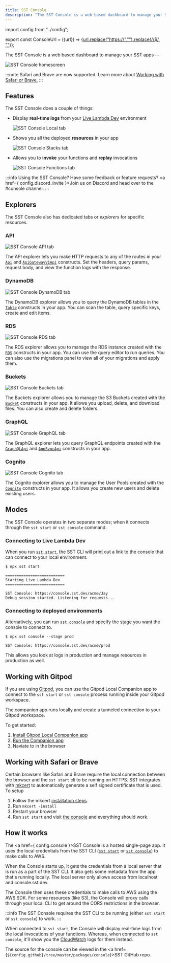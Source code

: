```yaml
---
title: SST Console
description: "The SST Console is a web based dashboard to manage your SST apps."
---
```


import config from "../config";

export const ConsoleUrl = ({url}) =>
  <a href={url}>{url.replace("https://","").replace(/\/$/, "")}</a>;

The SST Console is a web based dashboard to manage your SST apps — **<ConsoleUrl url={config.console} />**

![SST Console homescreen](/img/console/sst-console-homescreen.png)

:::note
Safari and Brave are now supported. Learn more about [Working with Safari or Brave.](#working-with-safari-or-brave)
:::

## Features

The SST Console does a couple of things:

- Display **real-time logs** from your [Live Lambda Dev](live-lambda-development.md) environment

  ![SST Console Local tab](/img/console/sst-console-local-tab.png)

- Shows you all the deployed **resources** in your app

  ![SST Console Stacks tab](/img/console/sst-console-stacks-tab.png)

- Allows you to **invoke** your functions and **replay** invocations

  ![SST Console Functions tab](/img/console/sst-console-functions-tab.png)

:::info
Using the SST Console? Have some feedback or feature requests? <a href={ config.discord_invite }>Join us on Discord</a> and head over to the #console channel.
:::

## Explorers

The SST Console also has dedicated tabs or _explorers_ for specific resources.

### API

![SST Console API tab](/img/console/sst-console-api-tab.png)

The API explorer lets you make HTTP requests to any of the routes in your [`Api`](constructs/Api.md) and [`ApiGatewayV1Api`](constructs/ApiGatewayV1Api.md) constructs. Set the headers, query params, request body, and view the function logs with the response.

### DynamoDB

![SST Console DynamoDB tab](/img/console/sst-console-dynamodb-tab.png)

The DynamoDB explorer allows you to query the DynamoDB tables in the [`Table`](constructs/Table.md) constructs in your app. You can scan the table, query specific keys, create and edit items.

### RDS

![SST Console RDS tab](/img/console/sst-console-rds-tab.png)

The RDS explorer allows you to manage the RDS instance created with the [`RDS`](constructs/RDS.md) constructs in your app. You can use the query editor to run queries. You can also use the migrations panel to view all of your migrations and apply them.

### Buckets

![SST Console Buckets tab](/img/console/sst-console-buckets-tab.png)

The Buckets explorer allows you to manage the S3 Buckets created with the [`Bucket`](constructs/Bucket.md) constructs in your app. It allows you upload, delete, and download files. You can also create and delete folders.

### GraphQL

![SST Console GraphQL tab](/img/console/sst-console-graphql-tab.png)

The GraphQL explorer lets you query GraphQL endpoints created with the [`GraphQLApi`](constructs/GraphQLApi.md) and [`AppSyncApi`](constructs/AppSyncApi.md) constructs in your app.

### Cognito

![SST Console Cognito tab](/img/console/sst-console-cognito-tab.png)

The Cognito explorer allows you to manage the User Pools created with the [`Cognito`](constructs/Cognito.md) constructs in your app. It allows you create new users and delete existing users.

## Modes

The SST Console operates in two separate modes; when it connects through the `sst start` or `sst console` command.

### Connecting to Live Lambda Dev

When you run [`sst start`](packages/cli.md#start), the SST CLI will print out a link to the console that can connect to your local environment.

```
$ npx sst start

==========================
Starting Live Lambda Dev
==========================

SST Console: https://console.sst.dev/acme/Jay
Debug session started. Listening for requests...
```

### Connecting to deployed environments

Alternatively, you can run [`sst console`](packages/cli.md#console) and specify the stage you want the console to connect to.

```
$ npx sst console --stage prod

SST Console: https://console.sst.dev/acme/prod
```

This allows you look at logs in production and manage resources in production as well.

## Working with Gitpod

If you are using [Gitpod](https://www.gitpod.io/), you can use the Gitpod Local Companion app to connect to the `sst start` or `sst console` process running inside your Gitpod workspace.

The companion app runs locally and create a tunneled connection to your Gitpod workspace.

To get started:

1. [Install Gitpod Local Companion app](https://www.gitpod.io/blog/local-app#installation)
2. [Run the Companion app](https://www.gitpod.io/blog/local-app#running)
3. Naviate to <ConsoleUrl url={config.console} /> in the browser

## Working with Safari or Brave

Certain browsers like Safari and Brave require the local connection between the browser and the `sst start` cli to be running on HTTPS. SST integrates with [mkcert](https://github.com/FiloSottile/mkcert) to automatically generate a self signed certificate that is used. To setup

1. Follow the mkcert [installation steps](https://github.com/FiloSottile/mkcert#installation).
2. Run `mkcert -install`
3. Restart your browser
4. Run `sst start` and visit [the console](https://console.sst.dev) and everything should work.

## How it works

The <a href={ config.console }>SST Console</a> is a hosted single-page app. It uses the local credentials from the SST CLI ([`sst start`](packages/cli.md#start) or [`sst console`](packages/cli.md#console)) to make calls to AWS.

When the Console starts up, it gets the credentials from a local server that is run as a part of the SST CLI. It also gets some metadata from the app that's running locally. The local server only allows access from localhost and console.sst.dev.

The Console then uses these credentials to make calls to AWS using the AWS SDK. For some resources (like S3), the Console will proxy calls through your local CLI to get around the CORS restrictions in the browser.

:::info
The SST Console requires the SST CLI to be running (either `sst start` or `sst console`) to work.
:::

When connected to `sst start`, the Console will display real-time logs from the local invocations of your functions. Whereas, when connected to `sst console`, it'll show you the [CloudWatch](https://aws.amazon.com/cloudwatch/) logs for them instead.

The source for the console can be viewed in the <a href={`${config.github}/tree/master/packages/console`}>SST GitHub repo</a>.

